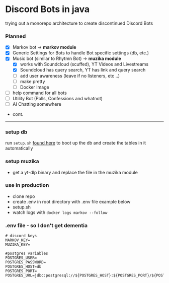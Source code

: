 # Discord Bots in java

trying out a monorepo architecture to create discontinued Discord Bots

### Planned

- [x] Markov bot -> **markov module**
- [x] Generic Settings for Bots to handle Bot specific settings (db, etc.)
- [x] Music bot (similar to Rhytmn Bot) -> **muzika module**
  - [x] works with Soundcloud (scuffed), YT Videos and Livestreams
  - [x] Soundcloud has query search, YT has link and query search
  - [ ] add user awareness (leave if no listeners, etc ..)
  - [ ] make pretty
  - [ ] Docker Image
- [ ] help command for all bots
- [ ] Utility Bot (Polls, Confessions and whatnot)
- [ ] AI Chatting somewhere
- cont.


___

### setup db

run `setup.sh` [found here](./db_setup) to boot up the db and create the tables in it automatically

### setup muzika

* get a yt-dlp binary and replace the file in the muzika module

### use in production

- clone repo
- create .env in root directory with .env file example below
- setup.sh
- watch logs with `docker logs markov --follow`

### .env file - so I don't get dementia
```
# discord keys
MARKOV_KEY=
MUZIKA_KEY=

#postgres variables
POSTGRES_USER=
POSTGRES_PASSWORD=
POSTGRES_HOST=db
POSTGRES_PORT=
POSTGRES_URL=jdbc:postgresql://${POSTGRES_HOST}:${POSTGRES_PORT}/${POSTGRES_USER}

```